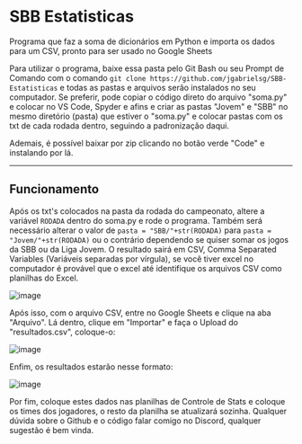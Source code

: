 # SBB Estatisticas
Programa que faz a soma de dicionários em Python e importa os dados para um CSV, pronto para ser usado no Google Sheets

Para utilizar o programa, baixe essa pasta pelo Git Bash ou seu Prompt de Comando com o comando `git clone https://github.com/jgabrielsg/SBB-Estatisticas` e todas as pastas e arquivos serão instalados no seu computador. Se preferir, pode copiar o código direto do arquivo "soma.py" e colocar no VS Code, Spyder e afins e criar as pastas "Jovem" e "SBB" no mesmo diretório (pasta) que estiver o "soma.py" e colocar pastas com os txt de cada rodada dentro, seguindo a padronização daqui.

Ademais, é possível baixar por zip clicando no botão verde "Code" e instalando por lá.

---

## Funcionamento

Após os txt's colocados na pasta da rodada do campeonato, altere a variável `RODADA` dentro do soma.py e rode o programa. Também será necessário alterar o valor de `pasta = "SBB/"+str(RODADA)` para `pasta = "Jovem/"+str(RODADA)` ou o contrário dependendo se quiser somar os jogos da SBB ou da Liga Jovem. O resultado sairá em CSV, Comma Separated Variables (Variáveis separadas por vírgula), se você tiver excel no computador é provável que o excel até identifique os arquivos CSV como planilhas do Excel.

![image](https://github.com/jgabrielsg/SBB-Estatisticas/assets/126505004/2f95b86e-f1f0-4ef2-8482-433bc49e9fe5)

Após isso, com o arquivo CSV, entre no Google Sheets e clique na aba "Arquivo". Lá dentro, clique em "Importar" e faça o Upload do "resultados.csv", coloque-o:

![image](https://github.com/jgabrielsg/SBB-Estatisticas/assets/126505004/2f0b307c-59b2-41e3-b49c-01963bd376f0)

Enfim, os resultados estarão nesse formato:

![image](https://github.com/jgabrielsg/SBB-Estatisticas/assets/126505004/bccf763e-347e-4408-8d3d-24aee8be1ca9)

Por fim, coloque estes dados nas planilhas de Controle de Stats e coloque os times dos jogadores, o resto da planilha se atualizará sozinha. Qualquer dúvida sobre o Github e o código falar comigo no Discord, qualquer sugestão é bem vinda.
